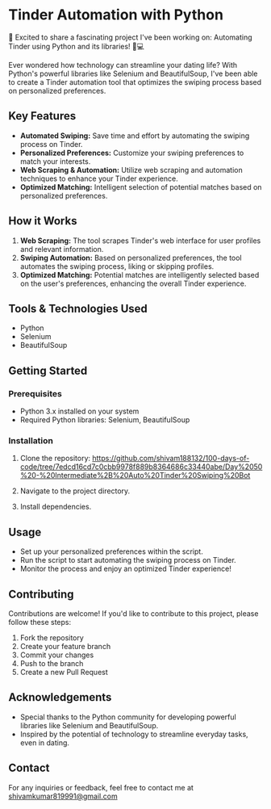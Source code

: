 # Tinder Automation with Python

🚀 Excited to share a fascinating project I've been working on: Automating Tinder using Python and its libraries! 🐍💻

Ever wondered how technology can streamline your dating life? With Python's powerful libraries like Selenium and BeautifulSoup, I've been able to create a Tinder automation tool that optimizes the swiping process based on personalized preferences.

## Key Features

- **Automated Swiping:** Save time and effort by automating the swiping process on Tinder.
- **Personalized Preferences:** Customize your swiping preferences to match your interests.
- **Web Scraping & Automation:** Utilize web scraping and automation techniques to enhance your Tinder experience.
- **Optimized Matching:** Intelligent selection of potential matches based on personalized preferences.

## How it Works

1. **Web Scraping:** The tool scrapes Tinder's web interface for user profiles and relevant information.
2. **Swiping Automation:** Based on personalized preferences, the tool automates the swiping process, liking or skipping profiles.
3. **Optimized Matching:** Potential matches are intelligently selected based on the user's preferences, enhancing the overall Tinder experience.

## Tools & Technologies Used

- Python
- Selenium
- BeautifulSoup

## Getting Started

### Prerequisites

- Python 3.x installed on your system
- Required Python libraries: Selenium, BeautifulSoup

### Installation

1. Clone the repository: https://github.com/shivam188132/100-days-of-code/tree/7edcd16cd7c0cbb9978f889b8364686c33440abe/Day%2050%20-%20Intermediate%2B%20Auto%20Tinder%20Swiping%20Bot

2. Navigate to the project directory.
3. Install dependencies.


## Usage

- Set up your personalized preferences within the script.
- Run the script to start automating the swiping process on Tinder.
- Monitor the process and enjoy an optimized Tinder experience!

## Contributing

Contributions are welcome! If you'd like to contribute to this project, please follow these steps:

1. Fork the repository
2. Create your feature branch 
3. Commit your changes 
4. Push to the branch 
5. Create a new Pull Request


## Acknowledgements

- Special thanks to the Python community for developing powerful libraries like Selenium and BeautifulSoup.
- Inspired by the potential of technology to streamline everyday tasks, even in dating.

## Contact

For any inquiries or feedback, feel free to contact me at shivamkumar819991@gmail.com


